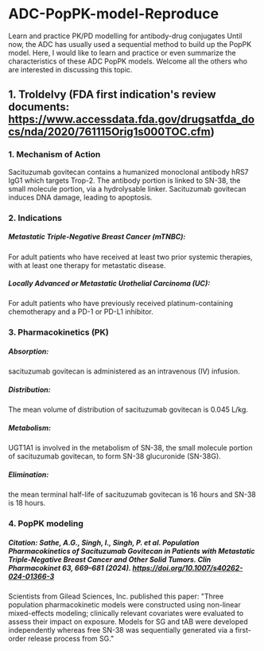# ADC-PopPK-model-Reproduce
Learn and practice PK/PD modelling for antibody-drug conjugates
Until now, the ADC has usually used a sequential method to build up the PopPK model.
Here, I would like to learn and practice or even summarize the characteristics of these ADC PopPK models.
Welcome all the others who are interested in discussing this topic.

## 1. Troldelvy (FDA first indication's review documents: https://www.accessdata.fda.gov/drugsatfda_docs/nda/2020/761115Orig1s000TOC.cfm)
### 1. Mechanism of Action
Sacituzumab govitecan contains a humanized monoclonal antibody hRS7 IgG1 which targets Trop-2. The antibody portion is linked to SN-38, the small molecule portion, via a hydrolysable linker. Sacituzumab govitecan induces DNA damage, leading to apoptosis.

### 2. Indications
##### Metastatic Triple-Negative Breast Cancer (mTNBC):
For adult patients who have received at least two prior systemic therapies, with at least one therapy for metastatic disease.
##### Locally Advanced or Metastatic Urothelial Carcinoma (UC):
For adult patients who have previously received platinum-containing chemotherapy and a PD-1 or PD-L1 inhibitor.

### 3. Pharmacokinetics (PK)
##### Absorption: 
sacituzumab govitecan is administered as an intravenous (IV) infusion.
##### Distribution: 
The mean volume of distribution of sacituzumab govitecan is 0.045 L/kg.
##### Metabolism: 
UGT1A1 is involved in the metabolism of SN-38, the small molecule portion of sacituzumab govitecan, to form SN-38 glucuronide (SN-38G).
##### Elimination: 
the mean terminal half-life of sacituzumab govitecan is 16 hours and SN-38 is 18 hours.

### 4. PopPK modeling
##### Citation: Sathe, A.G., Singh, I., Singh, P. et al. Population Pharmacokinetics of Sacituzumab Govitecan in Patients with Metastatic Triple-Negative Breast Cancer and Other Solid Tumors. Clin Pharmacokinet 63, 669–681 (2024). https://doi.org/10.1007/s40262-024-01366-3
Scientists from Gilead Sciences, Inc. published this paper:
"Three population pharmacokinetic models were constructed using non-linear mixed-effects modeling; clinically relevant covariates were evaluated to assess their impact on exposure. Models for SG and tAB were developed independently whereas free SN-38 was sequentially generated via a first-order release process from SG."
